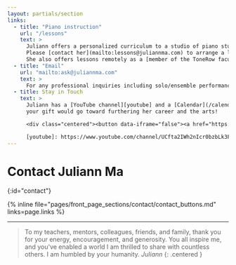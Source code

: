 ```yaml
---
layout: partials/section
links:
  - title: "Piano instruction"
    url: "/lessons"
    text: >
      Juliann offers a personalized curriculum to a studio of piano students of all ages and all skill levels in the NYC area.
      Please [contact her](mailto:lessons@juliannma.com) to arrange a lesson or a meet and greet.
      She also offers lessons remotely as a [member of the ToneRow faculty](https://www.tonerow.com/juliannma).
  - title: "Email"
    url: "mailto:ask@juliannma.com"
    text: >
      For any professional inquiries including solo/ensemble performances, collaborative work, musical instruction, or if you would like to support her work.
  - title: Stay in Touch
    text: >
      Juliann has a [YouTube channel][youtube] and a [Calendar](/calendar.ics) feed of her public events. If you would like to support Juliann's work via a small donation,
      your gift would go toward furthering her career and the arts!

      <div class="centered"><button data-iframe="false"><a href="https://www.paypal.me/juliannma">Gift via Paypal</a></button></div>

      [youtube]: https://www.youtube.com/channel/UCfta2IWh2nIcr0bzbLk3FPg
---
```


# Contact Juliann Ma
{:id="contact"}
<!-- The tag above is a navigation link, as expected by the nav bar. Configure the nav bar in _config.yml -->

<!-- The line below generates the content tiles on the Contact page from the data at the top of this page. -->
{% inline file="pages/front_page_sections/contact/contact_buttons.md" links=page.links %}

<hr>

> To my teachers, mentors, colleagues, friends, and family, thank you for your energy, encouragement, and generosity.
> You all inspire me, and you've enabled a world I am thrilled to share with countless others.
> I am humbled by your humanity. <cite> Juliann </cite>
{: .centered }
